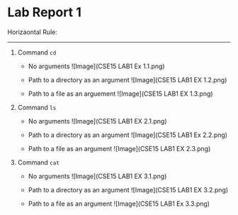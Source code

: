 # Lab Report 1
Horizaontal Rule:

---
1. Command `cd`
   - No arguments
     ![Image](CSE15 LAB1 Ex 1.1.png)
  
   - Path to a directory as an argument
     ![Image](CSE15 LAB1 EX 1.2.png)
  
   - Path to a file as an arguement
     ![Image](CSE15 LAB1 EX 1.3.png)


2. Command `ls`
   - No  arguments
     ![Image](CSE15 LAB1 EX 2.1.png)
  
   - Path to a directory as an argument
     ![Image](CSE15 LAB1 Ex 2.2.png)
  
   - Path to a file as an argument
     ![Image](CSE15 LAB1 EX 2.3.png)


3. Command `cat`
   - No arguments
     ![Image](CSE15 LAB1 EX 3.1.png)
  
   - Path to a directory as an argument
     ![Image](CSE15 LAB1 EX 3.2.png)
  
   - Path to a file as an argument
     ![Image](CSE15 LAB1 Ex 3.3.png)
